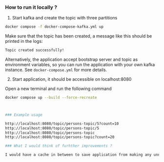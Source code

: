 ### How to run it locally ?

1. Start kafka and create the topic with three partitions 
```bash
docker compose -f docker-compose-kafka.yml up 
```
Make sure that the topic has been created, a message like this should be printed in the logs:
```bash
Topic created successfully!
```

Alternatively, the application accept bootstrap server and topic as environment variables, so you can run the application with your own kafka instance.
See `docker-compose.yml` for more details.


2. Start application, it should be accessible on localhost:8080

Open a new terminal and run the following command

```bash
docker compose up --build --force-recreate



### Example usage

http://localhost:8080/topic/persons-topic/5?count=10
http://localhost:8080/topic/persons-topic/5
http://localhost:8080/topic/persons-topic
http://localhost:8080/topic/persons-topic?count=20

### What I would think of furhther improvements ?

I would have a cache in between to save application from making any unnecessary calls to kafka.
